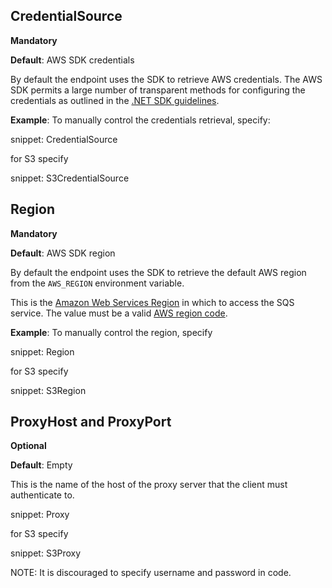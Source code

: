 ## CredentialSource

**Mandatory**

**Default**: AWS SDK credentials

By default the endpoint uses the SDK to retrieve AWS credentials. The AWS SDK permits a large number of transparent methods for configuring the credentials as outlined in the [.NET SDK guidelines](https://docs.aws.amazon.com/sdk-for-net/v3/developer-guide/net-dg-config-creds.html).

**Example**: To manually control the credentials retrieval, specify:

snippet: CredentialSource

for S3 specify

snippet: S3CredentialSource

## Region

**Mandatory**

**Default**: AWS SDK region

By default the endpoint uses the SDK to retrieve the default AWS region from the `AWS_REGION` environment variable.

This is the [Amazon Web Services Region](https://docs.aws.amazon.com/general/latest/gr/rande.html) in which to access the SQS service. The value must be a valid [AWS region code](https://docs.aws.amazon.com/AWSEC2/latest/UserGuide/using-regions-availability-zones.html#concepts-available-regions).

**Example**: To manually control the region, specify

snippet: Region

for S3 specify

snippet: S3Region

## ProxyHost and ProxyPort

**Optional**

**Default**: Empty

This is the name of the host of the proxy server that the client must authenticate to.

snippet: Proxy

for S3 specify

snippet: S3Proxy

NOTE: It is discouraged to specify username and password in code.